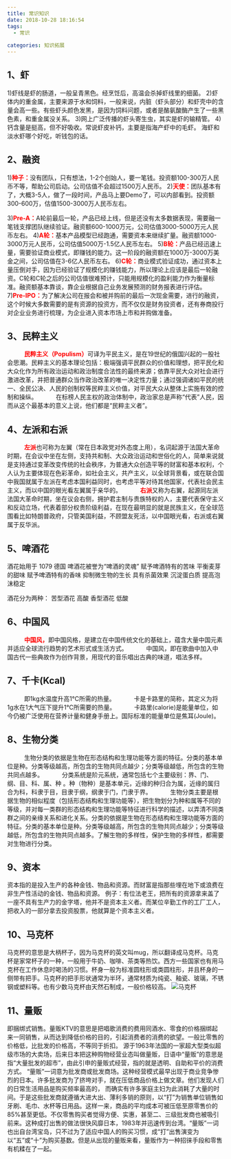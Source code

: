 ```yaml
---
title: 常识知识
date: 2018-10-28 18:16:54
tags:
  - 常识
  
categories: 知识拓展
---
```

## 1、虾
1)虾线是虾的肠道，一般呈青黑色。经烹饪后，高温会杀掉虾线里的细菌。
2)虾体内的重金属，主要来源于水和饲料，一般来说，内脏（虾头部分）和虾壳中的含量会高一些。有些虾头颜色发黑，是因为饲料问题，或者是酪氨酸酶产生了一些黑色素，和重金属没关系。
3)网上广泛传播的虾头寄生虫，其实是虾的输精管。
4)钙含量是挺高，但不好吸收。常说虾皮补钙，主要是指海产虾中的毛虾。
海虾和淡水虾哪个好吃，听钱包的话。

## 2、融资
1)<span style="font-weight: bold;color: red">种子：</span>没有团队，只有想法，1-2个创始人，要一笔钱。投资额100-300万人民币不等，帮助公司启动。公司估值不会超过1500万人民币。
2)<span style="font-weight: bold;color: red">天使：</span>团队基本有了，大概3-5人，做了一段时间，产品马上要Demo了，可以内部看到。投资额300-600万，估值1500-3000万人民币左右。
<!--more-->
3)<span style="font-weight: bold;color: red">Pre-A：</span>A轮前最后一轮，产品已经上线，但是还没有太多数据表现，需要融一笔钱支撑团队继续验证。融资额600-1000万元，公司估值3000-5000万元人民币左右。
4)<span style="font-weight: bold;color: red">A轮：</span>基本产品模型已经跑通，需要资本来继续扩量。融资额1000-3000万元人民币，公司估值5000万-1.5亿人民币左右。
5)<span style="font-weight: bold;color: red">B轮：</span>产品已经迅速上量，需要验证商业模式，即赚钱的能力。这一阶段的融资额在1000万-3000万美金之间，公司估值在3-6亿人民币左右。
6)<span style="font-weight: bold;color: red">C轮：</span>商业模式验证成功，通过资本上量压倒对手，因为已经验证了规模化的赚钱能力，所以理论上应该是最后一轮融资。C轮和C轮之后的公司估值很难预计，只能用规模化的盈利能力作为衡量标准。融资额基本靠谈，靠企业根据自己业务发展预测的财务报表进行评估。
7)<span style="font-weight: bold;color: red">Pre-IPO：</span>为了解决公司在报会和被并购前的最后一次现金需要，进行的融资，这个时候大多数需要的是有资源的投资方，而不仅仅是财务投资者，还有券商投行对企业业务进行梳理，为企业进入资本市场上市和并购做准备。

## 3、民粹主义
&nbsp;&nbsp;&nbsp;&nbsp;&nbsp;&nbsp;&nbsp;&nbsp;&nbsp;&nbsp;<span style="font-weight: bold;color: red">民粹主义（Populism）</span>可译为平民主义，是在19世纪的俄国兴起的一股社会思潮。民粹主义的基本理论包括：极端强调平民群众的价值和理想，把平民化和大众化作为所有政治运动和政治制度合法性的最终来源；依靠平民大众对社会进行激进改革，并把普通群众当作政治改革的唯一决定性力量；通过强调诸如平民的统一、全民公决、人民的创制权等民粹主义价值，对平民大众从整体上实施有效的控制和操纵。
&nbsp;&nbsp;&nbsp;&nbsp;&nbsp;&nbsp;&nbsp;&nbsp;&nbsp;&nbsp;在标榜人民主权的政治体制中，政治家总是声称“代表”人民，因而从这个最基本的意义上说，他们都是“民粹主义者”。

## 4、左派和右派
&nbsp;&nbsp;&nbsp;&nbsp;&nbsp;&nbsp;&nbsp;&nbsp;&nbsp;&nbsp;<span style="font-weight: bold;color: red">左派</span>也可称为左翼（常在日本政党对外态度上用），名词起源于法国大革命时期，在会议中坐在左侧，支持共和制、大众政治运动和世俗化的人，简单来说就是支持通过变革改变传统的社会秩序，为普通大众创造平等的财富和基本权利，个人认为主要体现在色彩革命，如社会主义，共产主义，以全球背景看，或在联合国中我国就属于左派在考虑本国利益同时，也考虑平等对待其他国家，代表社会民主主义，而以中国的眼光看左翼属于亲华的。
&nbsp;&nbsp;&nbsp;&nbsp;&nbsp;&nbsp;&nbsp;&nbsp;&nbsp;&nbsp;<span style="font-weight: bold;color: red">右派</span>又称为右翼，起源同左派法国大革命时期，坐在议会右侧，拥护君主制与贵族特权的人，主要代表保守主义和反动立场，代表着部分权贵阶级利益，在现在最明显的就是民族主义，在全球范围看比如特朗普政府，只管美国利益，不顾盟友死活，以中国眼光看，右派或右翼属于反华派。

## 5、啤酒花
酒花始用于 1079 德国
啤酒花被誉为“啤酒的灵魂”
赋予啤酒特有的苦味 平衡麦芽的甜味
赋予啤酒特有的香味
抑制微生物的生长 具有杀菌效果
沉淀蛋白质
提高泡沫稳定

酒花分为两种：
苦型酒花 高酸
香型酒花 低酸

## 6、中国风
&nbsp;&nbsp;&nbsp;&nbsp;&nbsp;&nbsp;&nbsp;&nbsp;&nbsp;&nbsp;<span style="font-weight: bold;color: red">中国风，</span>即中国风格，是建立在中国传统文化的基础上，蕴含大量中国元素并适应全球流行趋势的艺术形式或生活方式。
&nbsp;&nbsp;&nbsp;&nbsp;&nbsp;&nbsp;&nbsp;&nbsp;&nbsp;&nbsp;中国风，即在歌曲中加入中国古代一些典故作为创作背景，用现代的音乐唱出古典的味道，唱法多样。

## 7、千卡(Kcal)
&nbsp;&nbsp;&nbsp;&nbsp;&nbsp;&nbsp;&nbsp;&nbsp;&nbsp;&nbsp;即1kg水温度升高1°C所需的热量。
&nbsp;&nbsp;&nbsp;&nbsp;&nbsp;&nbsp;&nbsp;&nbsp;&nbsp;&nbsp;卡是卡路里的简称，其定义为将1g水在1大气压下提升1°C所需要的热量。
&nbsp;&nbsp;&nbsp;&nbsp;&nbsp;&nbsp;&nbsp;&nbsp;&nbsp;&nbsp;卡路里(calorie)是能量单位，如今仍被广泛使用在营养计量和健身手册上。国际标准的能量单位是焦耳(Joule)。

## 8、生物分类
&nbsp;&nbsp;&nbsp;&nbsp;&nbsp;&nbsp;&nbsp;&nbsp;&nbsp;&nbsp;生物分类的依据是生物在形态结构和生理功能等方面的特征。分类的基本单位是种。分类等级越高，所包含的生物共同点越少；分类等级越低，所包含的生物共同点越多。
&nbsp;&nbsp;&nbsp;&nbsp;&nbsp;&nbsp;&nbsp;&nbsp;&nbsp;&nbsp;分类系统是阶元系统，通常包括七个主要级别：界、门、纲、目、科、属、种 。种（物种）是基本单元，近缘的种归合为属，近缘的属归合为科，科隶于目，目隶于纲，纲隶于门，门隶于界。
&nbsp;&nbsp;&nbsp;&nbsp;&nbsp;&nbsp;&nbsp;&nbsp;&nbsp;&nbsp;生物分类主要是根据生物的相似程度（包括形态结构和生理功能等），把生物划分为种和属等不同的等级，并对每一类群的形态结构和生理功能等特征进行科学的描述，以弄清不同类群之间的亲缘关系和进化关系。分类的依据是生物在形态结构和生理功能等方面的特征。分类的基本单位是种。分类等级越高，所包含的生物共同点越少；分类等级越低，所包含的生物共同点越多。了解生物的多样性，保护生物的多样性，都需要对生物进行分类。

## 9、资本
资本指的是投入生产的各种金钱、物品和资源。而财富是指那些埋在地下或浪费在非生产性活动的金钱、物品和资源。
例子：有位法老王，把所有的资源拿来盖了一座不具有生产力的金字塔，他并不是资本主义者。而某位辛勤工作的工厂工人，把收入的一部分拿去投资股票，他就算是个资本主义者。

## 10、马克杯
马克杯的意思是大柄杯子，因为马克杯的英文叫mug，所以翻译成马克杯。马克杯是家常杯子的一种，一般用于牛奶、咖啡、茶类等热饮。西方一些国家也有用马克杯在工作休息时喝汤的习惯。杯身一般为标准圆柱形或类圆柱形，并且杯身的一侧带有把手。马克杯的把手形状通常为半环，通常材质为纯瓷、釉瓷、玻璃，不锈钢或塑料等。也有少数马克杯由天然石制成，一般价格较高。
![马克杯](/images/Reader/mug.jpg)

## 11、量贩
即捆绑式销售。量贩KTV的意思是把唱歌消费的费用同酒水、零食的价格捆绑起来一同销售，从而达到降低价格的目的，引起消费者的消费的欲望。一般比零售的价格低，比批发的价格高，不等同于折扣。
源于1963年法国的一家超大型类似超级市场的大卖场，后来日本把这种购物经营业态叫做量贩，日语中“量贩”的意思是指“大量批发的超市”，由此引申的量贩式经营，指的就是透明、自助和平价的消费方式。
“量贩”一词意为批发商或批发商场。这种经营模式最早出现于商业竞争惨烈的日本。许多批发商为了挤垮对手，就在压低商品价格上做文章。他们发现人们的日常生活用品是购买频率最高的， 而确实有许多家庭主妇为此消耗了大量的时间。于是这些批发商就遵循大进大出、薄利多销的原则，以“打”为销售单位销售如牙刷、毛巾、水杯等日用品。这样一来，商品的平均成本可被压低至原零售价的85%甚至更低。不仅零售购买者觉得方便、实惠，甚至二、三级批发商也被吸引前来。这种成打出售的做法很快风靡日本，1983年并迅速传到台湾。“量贩”一词也出自台湾宝岛，只不过为了适应中国人的购买习惯，成“打”出售演变为以“五”或“十”为购买基数。但是从出现的量贩来看，量贩作为一种招徕手段和零售有机糅在了一起。
